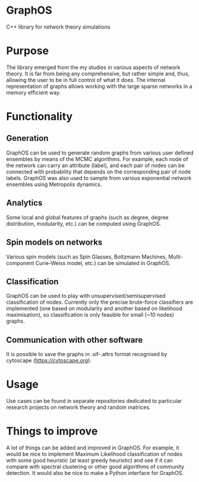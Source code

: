 # GraphOS
C++ library for network theory simulations

# Purpose
The library emerged from the my studies in various aspects of network theory. It is far from being any comprehensive, but rather simple and, thus, allowing the user to be in full control of what it does. The internal representation of graphs allows working with the large sparse networks in a memory efficient way.

# Functionality
## Generation
GraphOS can be used to generate random graphs from various user defined ensembles by means of the MCMC algorithms. For example, each node of the network can carry an attribute (label), and each pair of nodes can be connected with probability that depends on the corresponding pair of node labels. GraphOS was also used to sample from various exponential network ensembles using Metropolis dynamics.

## Analytics
Some local and global features of graphs (such as degree, degree distribution, modularity, etc.) can be computed using GraphOS.

## Spin models on networks
Various spin models (such as Spin Glasses, Boltzmann Machines, Multi-component Curie-Weiss model, etc.) can be simulated in GraphOS.

## Classification
GraphOS can be used to play with unsupervised/semisupervised classification of nodes. Currently only the precise brute-force classifiers are implemented (one based on modularity and another based on likelihood maximisation), so classification is only feasible for small (~10 nodes) graphs.

## Communication with other software
It is possible to save the graphs in .sif-.attrs format recognised by cytoscape (https://cytoscape.org).

# Usage
Use cases can be found in separate repositories dedicated to particular research projects on network theory and random matrices.

# Things to improve
A lot of things can be added and improved in GraphOS.
For example, it would be nice to implement Maximum Likelihood classification of nodes with some good heuristic (at least greedy heuristic) and see if it can compare with spectral clustering or other good algorithms of community detection. 
It would also be nice to make a Python interface for GraphOS.
